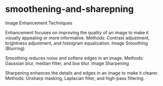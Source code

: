 # smoothening-and-sharepning
Image Enhancement Techniques

Enhancement focuses on improving the quality of an image to make it visually appealing or more informative.
Methods: Contrast adjustment, brightness adjustment, and histogram equalization.
Image Smoothing (Blurring)

Smoothing reduces noise and softens edges in an image.
Methods: Gaussian blur, median filter, and box blur.
Image Sharpening

Sharpening enhances the details and edges in an image to make it clearer.
Methods: Unsharp masking, Laplacian filter, and high-pass filtering.
